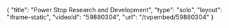 {
    "title": "Power Stop Research and Development",
    "type": "solo",
    "layout": "iframe-static",
    "videoId": "59880304",
    "url": "\/tvpembed\/59880304"
}
